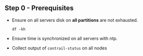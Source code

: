 ## Step 0 - Prerequisites

* Ensure on all servers disk on ****all partitions**** are not exhausted.

    ``df -kh``

* Ensure time is synchronized on all servers with ntp.

* Collect output of ``contrail-status`` on all nodes
